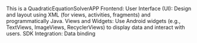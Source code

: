 This is a QuadraticEquationSolverAPP
Frontend:
User Interface (UI): Design and layout using XML (for views, activities, fragments) and programmatically Java. 
Views and Widgets: Use Android widgets (e.g., TextViews, ImageViews, RecyclerViews) to display data and interact with users. 
SDK Integration: Data binding
